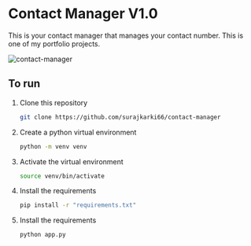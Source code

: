 # Contact Manager V1.0

This is your contact manager that manages your contact number.
This is one of my portfolio projects.

![contact-manager](https://user-images.githubusercontent.com/50628520/112199250-10a05e00-8c36-11eb-9226-f1da6fa9a811.jpg)


## To run
1. Clone this repository
   ```bash
   git clone https://github.com/surajkarki66/contact-manager
   ```
2. Create a python virtual environment
   ```bash
   python -m venv venv
   ```
3. Activate the virtual environment
   ```bash
   source venv/bin/activate
   ```
4. Install the requirements
   ```bash
   pip install -r "requirements.txt"
   ```
5. Install the requirements
   ```bash
   python app.py
   ```

